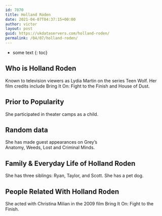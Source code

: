 ```yaml
---
id: 7870
title: Holland Roden
date: 2021-04-07T04:37:15+00:00
author: victor
layout: post
guid: https://ukdataservers.com/holland-roden/
permalink: /04/07/holland-roden/
---
```


* some text
{: toc}


## Who is Holland Roden



Known to television viewers as Lydia Martin on the series Teen Wolf. Her film credits include Bring It On: Fight to the Finish and House of Dust. 

                
                
                
## Prior to Popularity



She participated in theater camps as a child.

                
                
                
## Random data



She has made guest appearances on Grey&#8217;s Anatomy, Weeds, Lost and Criminal Minds.

                
                
                
## Family & Everyday Life of Holland Roden



She has three siblings: Ryan, Taylor, and Scott. She has a pet dog. 

                
                
                
## People Related With Holland Roden



She acted with Christina Milian in the 2009 film Bring It On: Fight to the Finish.

                
              
            
          
          
          